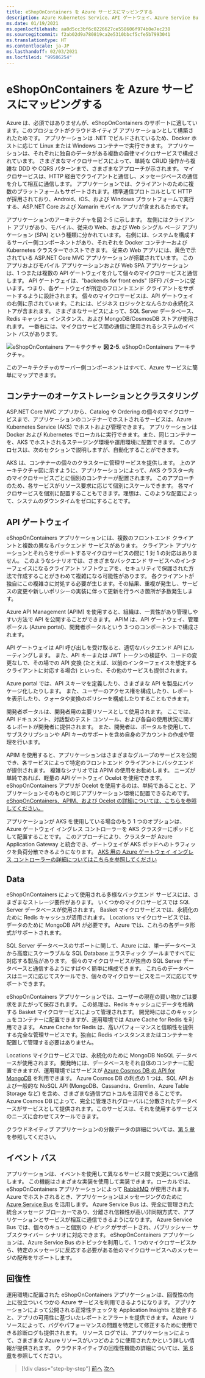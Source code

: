 ```yaml
---
title: eShopOnContainers を Azure サービスにマッピングする
description: Azure Kubernetes Service、API ゲートウェイ、Azure Service Bus などの Azure サービスへの eShopOnContainers のマッピング。
ms.date: 01/19/2021
ms.openlocfilehash: aa0d5cc3bf6c0226627ce558606f974b0e7ec238
ms.sourcegitcommit: f2ab02d9a780819ca2e5310bbcf5cfe5b7993041
ms.translationtype: HT
ms.contentlocale: ja-JP
ms.lasthandoff: 02/03/2021
ms.locfileid: "99506254"
---
```

# <a name="mapping-eshoponcontainers-to-azure-services"></a>eShopOnContainers を Azure サービスにマッピングする

Azure は、必須ではありませんが、eShopOnContainers のサポートに適しています。このプロジェクトがクラウドネイティブ アプリケーションとして構築されたためです。 アプリケーションは .NET でビルドされているため、Docker ホストに応じて Linux または Windows コンテナーで実行できます。 アプリケーションは、それぞれに独自のデータがある複数の自律マイクロサービスで構成されています。 さまざまなマイクロサービスによって、単純な CRUD 操作から複雑な DDD や CQRS パターンまで、さまざまなアプローチが示されます。 マイクロサービスは、HTTP 経由でクライアントと通信し、メッセージベースの通信を介して相互に通信します。 アプリケーションでは、クライアントのために複数のプラットフォームもサポートされます。標準通信プロトコルとして HTTP が採用されており、Android、iOS、および Windows プラットフォームで実行する、ASP.NET Core および Xamarin モバイル アプリが含まれるためです。

アプリケーションのアーキテクチャを図 2-5 に示します。 左側にはクライアント アプリがあり、モバイル、従来の Web、および Web シングル ページ アプリケーション (SPA) という種類に分かれています。 右側には、システムを構成するサーバー側コンポーネントがあり、それぞれを Docker コンテナーおよび Kubernetes クラスターでホストできます。 従来の Web アプリには、黄色で示されている ASP.NET Core MVC アプリケーションが搭載されています。 このアプリおよびモバイル アプリケーションおよび Web SPA アプリケーションは、1 つまたは複数の API ゲートウェイを介して個々のマイクロサービスと通信します。 API ゲートウェイは、"backends for front ends" (BFF) パターンに従います。つまり、各ゲートウェイが所定のフロントエンド クライアントをサポートするように設計されます。 個々のマイクロサービスは、API ゲートウェイの右側に示されています。これには、ビジネス ロジックとなんらかの永続化ストアが含まれます。 さまざまなサービスによって、SQL Server データベース、Redis キャッシュ インスタンス、および MongoDB/CosmosDB ストアが使用されます。 一番右には、マイクロサービス間の通信に使用されるシステムのイベント バスがあります。

![eShopOnContainers アーキテクチャ](./media/eshoponcontainers-architecture.png)
**図 2-5**. eShopOnContainers アーキテクチャ。

このアーキテクチャのサーバー側コンポーネントはすべて、Azure サービスに簡単にマップできます。

## <a name="container-orchestration-and-clustering"></a>コンテナーのオーケストレーションとクラスタリング

ASP.NET Core MVC アプリから、Catalog や Ordering の個々のマイクロサービスまで、アプリケーションのコンテナーでホストされるサービスは、Azure Kubernetes Service (AKS) でホストおよび管理できます。 アプリケーションは Docker および Kubernetes でローカルに実行できます。また、同じコンテナーを、AKS でホストされるステージング環境や運用環境に配置できます。 このプロセスは、次のセクションで説明しますが、自動化することができます。

AKS は、コンテナーの個々のクラスターに管理サービスを提供します。 上のアーキテクチャ図に示すように、アプリケーションによって、AKS クラスター内のマイクロサービスごとに個別のコンテナーが配置されます。 このアプローチのため、各サービスがリソース要求に応じて個別にスケールできます。 各マイクロサービスを個別に配置することもできます。理想は、このような配置によって、システムのダウンタイムをゼロにすることです。

## <a name="api-gateway"></a>API ゲートウェイ

eShopOnContainers アプリケーションには、複数のフロントエンド クライアントと複数の異なるバックエンド サービスがあります。 クライアント アプリケーションとそれらをサポートするマイクロサービスの間に 1 対 1 の対応はありません。 このようなシナリオでは、さまざまなバックエンド サービスへのインターフェイスになるクライアント ソフトウェアを、セキュリティで保護された方法で作成することがきわめて複雑になる可能性があります。 各クライアントが独自にこの複雑さに対処する必要が生じます。その結果、重複が発生し、サービスの変更や新しいポリシーの実装に伴って更新を行うべき箇所が多数発生します。

Azure API Management (APIM) を使用すると、組織は、一貫性があり管理しやすい方法で API を公開することができます。 APIM は、API ゲートウェイ、管理ポータル (Azure portal)、開発者ポータルという 3 つのコンポーネントで構成されます。

API ゲートウェイは API 呼び出しを受け取ると、適切なバックエンド API にルーティングします。 また、API キーまたは JWT トークンの検証や、コードの変更なしで、その場での API 変換 (たとえば、以前のインターフェイスを想定するクライアントに対応する場合) といった、その他のサービスも提供されます。

Azure portal では、API スキーマを定義したり、さまざまな API を製品にパッケージ化したりします。 また、ユーザーのアクセス権を構成したり、レポートを表示したり、クォータや変換のポリシーを構成したりすることもできます。

開発者ポータルは、開発者用の主要リソースとして使用されます。 ここでは、API ドキュメント、対話型のテスト コンソール、および各自の使用状況に関するレポートが開発者に提供されます。 また、開発者は、ポータルを使用して、サブスクリプションや API キーのサポートを含め自身のアカウントの作成や管理を行います。

APIM を使用すると、アプリケーションはさまざまなグループのサービスを公開でき、各サービスによって特定のフロントエンド クライアントにバックエンドが提供されます。 複雑なシナリオでは APIM の使用をお勧めします。 ニーズが単純であれば、軽量の API ゲートウェイ Ocelot を使用できます。 eShopOnContainers アプリが Ocelot を使用するのは、単純であることと、アプリケーションそのものと同じアプリケーション環境に配置できるためです。 [eShopOnContainers、APIM、および Ocelot の詳細については、こちらを参照してください。](../microservices/architect-microservice-container-applications/direct-client-to-microservice-communication-versus-the-api-gateway-pattern.md#azure-api-management)

アプリケーションが AKS を使用している場合のもう 1 つのオプションは、Azure ゲートウェイ イングレス コントローラーを AKS クラスターにポッドとして配置することです。 このアプローチにより、クラスターが Azure Application Gateway と統合でき、ゲートウェイが AKS ポッドへのトラフィックを負荷分散できるようになります。 [AKS 用の Azure ゲートウェイ イングレス コントローラーの詳細についてはこちらを参照してください](https://github.com/Azure/application-gateway-kubernetes-ingress)

## <a name="data"></a>Data

eShopOnContainers によって使用される多様なバックエンド サービスには、さまざまなストレージ要件があります。 いくつかのマイクロサービスでは SQL Server データベースが使用されます。 Basket マイクロサービスでは、永続化のために Redis キャッシュが活用されます。 Locations マイクロサービスでは、データのために MongoDB API が必要です。 Azure では、これらの各データ形式がサポートされます。

SQL Server データベースのサポートに関して、Azure には、単一データベースから高度にスケーラブルな SQL Database エラスティック プールまですべてに対応する製品があります。 個々のマイクロサービスが独自の SQL Server データベースと通信するようにすばやく簡単に構成できます。 これらのデータベースはニーズに応じてスケールでき、個々のマイクロサービスをニーズに応じてサポートできます。

eShopOnContainers アプリケーションでは、ユーザーの現在の買い物かごは要求をまたがって保存されます。 この処理は、Redis キャッシュにデータを格納する Basket マイクロサービスによって管理されます。 開発時にはこのキャッシュをコンテナーに配置できますが、運用環境では Azure Cache for Redis を利用できます。 Azure Cache for Redis は、高いパフォーマンスと信頼性を提供する完全な管理サービスです。独自に Redis インスタンスまたはコンテナーを配置して管理する必要はありません。

Locations マイクロサービスでは、永続化のために MongoDB NoSQL データベースが使用されます。 開発時には、データベースをそれ自体のコンテナーに配置できますが、運用環境ではサービスが [Azure Cosmos DB の API for MongoDB](/azure/cosmos-db/mongodb-introduction) を利用できます。 Azure Cosmos DB の利点の 1 つは、SQL API および一般的な NoSQL API (MongoDB、Cassandra、Gremlin、Azure Table Storage など) を含め、さまざまな通信プロトコルを活用できることです。 Azure Cosmos DB によって、完全に管理されグローバルに分散されたデータベースがサービスとして提供されます。このサービスは、それを使用するサービスのニーズに合わせてスケールできます。

クラウドネイティブ アプリケーションの分散データの詳細については、[第 5 章](distributed-data.md)を参照してください。

## <a name="event-bus"></a>イベント バス

アプリケーションは、イベントを使用して異なるサービス間で変更について通信します。 この機能はさまざまな実装を使用して実装できます。ローカルでは、eShopOnContainers アプリケーションによって [RabbitMQ](https://www.rabbitmq.com/) が使用されます。 Azure でホストされるとき、アプリケーションはメッセージングのために [Azure Service Bus](/azure/service-bus/) を活用します。 Azure Service Bus は、完全に管理された統合メッセージ ブローカーであり、分離され信頼性が高い非同期方式で、アプリケーションとサービスが相互に通信できるようになります。 Azure Service Bus では、個々のキューと個別の *トピック* がサポートされ、パブリッシャー サブスクライバー シナリオに対応できます。 eShopOnContainers アプリケーションは、Azure Service Bus のトピックを利用して、1 つのマイクロサービスから、特定のメッセージに反応する必要がある他のマイクロサービスへのメッセージの配布をサポートします。

## <a name="resiliency"></a>回復性

運用環境に配置された eShopOnContainers アプリケーションは、回復性の向上に役立ついくつかの Azure サービスを利用できるようになります。 アプリケーションによって公開される正常性チェックを Application Insights と統合すると、アプリの可用性に基づいたレポートとアラートを提供できます。 Azure リソースによって、バグやパフォーマンスの問題を特定して修正するために使用できる診断ログも提供されます。 リソース ログでは、アプリケーションによって、さまざまな Azure リソースがいつどのように使用されたかという詳しい情報が提供されます。 クラウドネイティブの回復性機能の詳細については、[第 6 章](resiliency.md)を参照してください。

>[!div class="step-by-step"]
>[前へ](introduce-eshoponcontainers-reference-app.md)
>[次へ](deploy-eshoponcontainers-azure.md)
